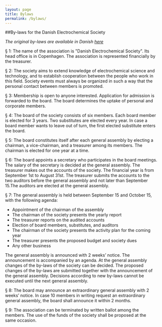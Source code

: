 ```yaml
---
layout: page
title: Bylaws
permalink: /bylaws/
---
```


##By-laws for the Danish Electrochemical Society

*The original by-laws are available in Danish <a href="/files/vedtaegter_bylaws_DK.pdf">here</a>*

§ 1: The name of the association is "Danish Electrochemical Society". Its head office is in Copenhagen. The association is represented financially by the treasurer.

§ 2: The society aims to extend knowledge of electrochemical science and technology, and to establish cooperation between the people who work in this field. Society events must always be organized in such a way that the personal contact between members is promoted.

§ 3: Membership is open to anyone interested. Application for admission is forwarded to the board. The board determines the uptake of personal and corporate members.

§ 4: The board of the society consists of six members. Each board member is elected for 3 years. Two substitutes are elected every year. In case a board member wants to leave out of turn, the first elected substitute enters the board.

§ 5: The board constitutes itself after each general assembly by electing a chairman, a vice-chairman, and a treasurer among its members. The chairman is elected for one year at a time.

§ 6: The board appoints a secretary who participates in the board meetings. The salary of the secretary is decided at the general assembly. The treasurer makes out the accounts of the society. The financial year is from September 1st to August 31st. The treasurer submits the accounts to the two auditors before the general assembly and not later than September 15.The auditors are elected at the general assembly.

§ 7: The general assembly is held between September 15 and October 15, with the following agenda:

  - Appointment of the chairman of the assembly
  - The chairman of the society presents the yearly report
  - The treasurer reports on the audited accounts
  - Election of board members, substitutes, and auditors
  - The chairman of the society presents the activity plan for the coming year
  - The treasurer presents the proposed budget and society dues
  - Any other business

The general assembly is announced with 2 weeks’ notice. The announcement is accompanied by an agenda. At the general assembly changes of the by-laws of the society can be decided. The proposed changes of the by-laws are submitted together with the announcement of the general assembly.  Decisions according to new by-laws cannot be executed until the next general assembly.

§ 8: The board may announce an extraordinary general assembly with 2 weeks’ notice. In case 10 members in writing request an extraordinary general assembly, the board shall announce it within 2 months.

§ 9: The association can be terminated by written ballot among the members. The use of the funds of the society shall be proposed at the same occasion.
